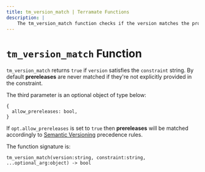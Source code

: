 ```yaml
---
title: tm_version_match | Terramate Functions
description: |
    The tm_version_match function checks if the version matches the provided constraint string.
---
```


# `tm_version_match` Function

`tm_version_match` returns `true` if `version` satisfies the `constraint` string.
By default **prereleases** are never matched if they're not explicitly provided
in the constraint.

The third parameter is an optional object of type below:

```hcl
{
  allow_prereleases: bool,
}
```

If `opt.allow_prereleases` is set to `true` then **prereleases** will be matched
accordingly to [Semantic Versioning](https://semver.org/) precedence rules.

The function signature is:

```hcl
tm_version_match(version:string, constraint:string, ...optional_arg:object) -> bool
```
